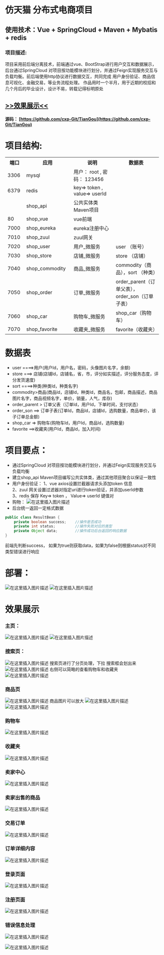 
仿天猫 分布式电商项目
====  

使用技术：Vue + SpringCloud + Maven + Mybatis + redis
--

### 项目描述:
项目采用前后端分离技术，前端通过vue、BootStrap进行用户交互和数据展示，后台通过SpringCloud 对项目按功能模块进行划分，并通过Feign实现服务交互与负载均衡。前后端使用http协议进行数据交互，共同完成 用户身份验证、商品信息可视化、金融交易，等业务流程处理。
作品用时一个半月，用于近期的校招和几个月后的毕业设计，设计不易，转载记得标明原处

## [>>效果展示<<](#xiaoGuo)
#### 源码：	[https://github.com/cxp-Git/TianGou](https://github.com/cxp-Git/TianGou)
# 项目结构:

<table>
  <tr>
    <th width=8%>端口</th>
    <th width=20%>应用</th>
    <th width="25%">说明</th>
    <th width="27%">数据表</th>
  </tr>
  <tr>
    <td > 3306 </td>
    <td> mysql  </td>
    <td> 用户：  root , 密码：  123456 </td>
    <td>  </td>
  </tr>
  <tr>
    <td>  6379 </td>
    <td> redis</td>
    <td> key=>   token  , value=> userId </td>
    <td>   </td>
  </tr>
  <tr>
    <td>   </td>
    <td> shop_api</td>
    <td>  公共实体类 Maven项目 </td>
    <td>   </td>
  </tr>
  <tr>
    <td>  80 </td>
    <td> shop_vue</td>
    <td>  vue前端 </td>
    <td>   </td>
  </tr>
  <tr>
    <td>  7000 </td>
    <td> shop_eureka</td>
    <td>  eureka注册中心 </td>
    <td>   </td>
  </tr>
  <tr>
    <td>  7010 </td>
    <td> shop_zuul</td>
    <td>  zuul网关 </td>
    <td>   </td>
  </tr>
  <tr>
    <td>  7020 </td>
    <td> shop_user</td>
    <td>  用户_微服务 </td>
    <td>  user （账号）</td>
  </tr>
  <tr>
    <td>  7030 </td>
    <td> shop_store</td>
    <td>  店铺_微服务 </td>
    <td>  store （店铺） </td>
  </tr>
  <tr>
    <td>  7040 </td>
    <td> shop_commodity</td>
    <td>  商品_微服务 </td>
    <td>  commodity（商品），sort （种类）</td>
  </tr>
   <tr>
    <td>  7050 </td>
    <td> shop_order</td>
    <td>  订单_微服务 </td>
    <td>  order_parent（订单父表），order_son（订单子表） </td>
  </tr>
   <tr>
    <td>  7060 </td>
    <td> shop_car</td>
    <td>  购物车_微服务 </td>
    <td>  shop_car（购物车） </td>
  </tr>
  <tr>
    <td>  7070 </td>
    <td> shop_favorite</td>
    <td>  收藏夹_微服务 </td>
    <td>  favorite（收藏夹） </td>
  </tr>
</table>

# 数据表
* user ====>用户(用户Id，用户名，密码，头像图片名字，余额)
* store ===> 店铺(店铺Id，店铺名，省，市，评分如实描述，评分服务态度，评分发货速度)
* sort ====>种类(种类Id，种类名字)
* commodity>商品(商品Id，店铺Id，种类Id，商品名，包邮，商品描述，商品图片名字，商品视频名字，单价，销量，人气，库存)
* order_parent > 订单父表（订单Id，用户Id，下单时间，支付状态）
* order_son ==> 订单子表(订单Id，商品Id，店铺Id，选购数量，商品单价，该子订单总金额)
* shop_car => 购物车(购物车Id，用户Id，商品Id，选购数量)
* favorite ==>收藏夹(用户Id，商品Id，加入时间)

# 项目要点：
* 通过SpringCloud 对项目按功能模块进行划分，并通过Feign实现服务交互与负载均衡
* 建立shop_api  Maven项目编写公共实体类，通过其他项目聚合以保证一致性
* 用户身份验证： 
 1、vue axios设置拦截器请求头添加token 信息                  
2、zuul 网关设置过滤器对指定uri进行token验证，并添加userId参数   
3、redis 保存 Key=> token ， Value=> userId 键值对 
* 购物：
![在这里插入图片描述](https://img-blog.csdnimg.cn/20191110111641382.png?x-oss-process=image/watermark,type_ZmFuZ3poZW5naGVpdGk,shadow_10,text_aHR0cHM6Ly9ibG9nLmNzZG4ubmV0L3dlaXhpbl80MTQyMzM3OA==,size_16,color_FFFFFF,t_70)
* 后台统一返回一定格式数据

```java
public class ResultBean {
    private boolean success;    //操作是否成功
    private int status;         //操作失败对应的类型
    private Object data;        //操作成功后台返回的响应数据
}
```
前端先判断success， 如果为true则获取data，如果为false则根据status对不同类型错误进行响应

# 部署：
![在这里插入图片描述](https://img-blog.csdnimg.cn/20191110105833257.png)
![在这里插入图片描述](https://img-blog.csdnimg.cn/20191110105845805.jpg?x-oss-process=image/watermark,type_ZmFuZ3poZW5naGVpdGk,shadow_10,text_aHR0cHM6Ly9ibG9nLmNzZG4ubmV0L3dlaXhpbl80MTQyMzM3OA==,size_16,color_FFFFFF,t_70)

<span id="xiaoGuo"/>


# 效果展示
### 主页：
![在这里插入图片描述](https://img-blog.csdnimg.cn/20191130151356490.jpg?x-oss-process=image/watermark,type_ZmFuZ3poZW5naGVpdGk,shadow_10,text_aHR0cHM6Ly9ibG9nLmNzZG4ubmV0L3dlaXhpbl80MTQyMzM3OA==,size_16,color_FFFFFF,t_70)
![在这里插入图片描述](https://img-blog.csdnimg.cn/20191130151416615.jpg?x-oss-process=image/watermark,type_ZmFuZ3poZW5naGVpdGk,shadow_10,text_aHR0cHM6Ly9ibG9nLmNzZG4ubmV0L3dlaXhpbl80MTQyMzM3OA==,size_16,color_FFFFFF,t_70)
### 搜索页：
![在这里插入图片描述](https://img-blog.csdnimg.cn/2019113015143347.jpg?x-oss-process=image/watermark,type_ZmFuZ3poZW5naGVpdGk,shadow_10,text_aHR0cHM6Ly9ibG9nLmNzZG4ubmV0L3dlaXhpbl80MTQyMzM3OA==,size_16,color_FFFFFF,t_70)
搜索页进行了分页处理，下拉 搜索框会划出来
![在这里插入图片描述](https://img-blog.csdnimg.cn/20191130151545275.jpg?x-oss-process=image/watermark,type_ZmFuZ3poZW5naGVpdGk,shadow_10,text_aHR0cHM6Ly9ibG9nLmNzZG4ubmV0L3dlaXhpbl80MTQyMzM3OA==,size_16,color_FFFFFF,t_70)
右侧可以简略的查看购物车和收藏夹
![在这里插入图片描述](https://img-blog.csdnimg.cn/20191130151620330.jpg?x-oss-process=image/watermark,type_ZmFuZ3poZW5naGVpdGk,shadow_10,text_aHR0cHM6Ly9ibG9nLmNzZG4ubmV0L3dlaXhpbl80MTQyMzM3OA==,size_16,color_FFFFFF,t_70)
### 商品页

![在这里插入图片描述](https://img-blog.csdnimg.cn/201911101100306.jpg?x-oss-process=image/watermark,type_ZmFuZ3poZW5naGVpdGk,shadow_10,text_aHR0cHM6Ly9ibG9nLmNzZG4ubmV0L3dlaXhpbl80MTQyMzM3OA==,size_16,color_FFFFFF,t_70)
商品图片可以放大
![在这里插入图片描述](https://img-blog.csdnimg.cn/20191130151931581.jpg?x-oss-process=image/watermark,type_ZmFuZ3poZW5naGVpdGk,shadow_10,text_aHR0cHM6Ly9ibG9nLmNzZG4ubmV0L3dlaXhpbl80MTQyMzM3OA==,size_16,color_FFFFFF,t_70)
![在这里插入图片描述](https://img-blog.csdnimg.cn/20191130151940812.jpg?x-oss-process=image/watermark,type_ZmFuZ3poZW5naGVpdGk,shadow_10,text_aHR0cHM6Ly9ibG9nLmNzZG4ubmV0L3dlaXhpbl80MTQyMzM3OA==,size_16,color_FFFFFF,t_70)
### 购物车
![在这里插入图片描述](https://img-blog.csdnimg.cn/20191130152127457.jpg?x-oss-process=image/watermark,type_ZmFuZ3poZW5naGVpdGk,shadow_10,text_aHR0cHM6Ly9ibG9nLmNzZG4ubmV0L3dlaXhpbl80MTQyMzM3OA==,size_16,color_FFFFFF,t_70)
### 收藏夹
![在这里插入图片描述](https://img-blog.csdnimg.cn/20191130152229106.jpg?x-oss-process=image/watermark,type_ZmFuZ3poZW5naGVpdGk,shadow_10,text_aHR0cHM6Ly9ibG9nLmNzZG4ubmV0L3dlaXhpbl80MTQyMzM3OA==,size_16,color_FFFFFF,t_70)
### 卖家中心
![在这里插入图片描述](https://img-blog.csdnimg.cn/20191130152446486.jpg?x-oss-process=image/watermark,type_ZmFuZ3poZW5naGVpdGk,shadow_10,text_aHR0cHM6Ly9ibG9nLmNzZG4ubmV0L3dlaXhpbl80MTQyMzM3OA==,size_16,color_FFFFFF,t_70)
### 卖家出售的商品
![在这里插入图片描述](https://img-blog.csdnimg.cn/2019113015250175.jpg?x-oss-process=image/watermark,type_ZmFuZ3poZW5naGVpdGk,shadow_10,text_aHR0cHM6Ly9ibG9nLmNzZG4ubmV0L3dlaXhpbl80MTQyMzM3OA==,size_16,color_FFFFFF,t_70)
### 交易订单
![在这里插入图片描述](https://img-blog.csdnimg.cn/20191130152508812.jpg?x-oss-process=image/watermark,type_ZmFuZ3poZW5naGVpdGk,shadow_10,text_aHR0cHM6Ly9ibG9nLmNzZG4ubmV0L3dlaXhpbl80MTQyMzM3OA==,size_16,color_FFFFFF,t_70)
### 订单详细内容
![在这里插入图片描述](https://img-blog.csdnimg.cn/20191130152524434.jpg?x-oss-process=image/watermark,type_ZmFuZ3poZW5naGVpdGk,shadow_10,text_aHR0cHM6Ly9ibG9nLmNzZG4ubmV0L3dlaXhpbl80MTQyMzM3OA==,size_16,color_FFFFFF,t_70)
### 登录页面
![在这里插入图片描述](https://img-blog.csdnimg.cn/20191110110311322.jpg?x-oss-process=image/watermark,type_ZmFuZ3poZW5naGVpdGk,shadow_10,text_aHR0cHM6Ly9ibG9nLmNzZG4ubmV0L3dlaXhpbl80MTQyMzM3OA==,size_16,color_FFFFFF,t_70)
### 注册页面
![在这里插入图片描述](https://img-blog.csdnimg.cn/2019111011032375.jpg?x-oss-process=image/watermark,type_ZmFuZ3poZW5naGVpdGk,shadow_10,text_aHR0cHM6Ly9ibG9nLmNzZG4ubmV0L3dlaXhpbl80MTQyMzM3OA==,size_16,color_FFFFFF,t_70)

### 错误信息处理
![在这里插入图片描述](https://img-blog.csdnimg.cn/20191110110459678.jpg?x-oss-process=image/watermark,type_ZmFuZ3poZW5naGVpdGk,shadow_10,text_aHR0cHM6Ly9ibG9nLmNzZG4ubmV0L3dlaXhpbl80MTQyMzM3OA==,size_16,color_FFFFFF,t_70)

![在这里插入图片描述](https://img-blog.csdnimg.cn/20191110110452766.jpg?x-oss-process=image/watermark,type_ZmFuZ3poZW5naGVpdGk,shadow_10,text_aHR0cHM6Ly9ibG9nLmNzZG4ubmV0L3dlaXhpbl80MTQyMzM3OA==,size_16,color_FFFFFF,t_70)
